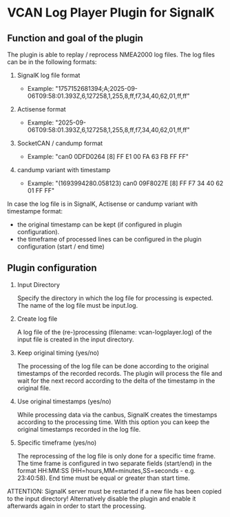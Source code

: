 # VCAN Log Player Plugin for SignalK

## Function and goal of the plugin

The plugin is able to replay / reprocess NMEA2000 log files. The log files can be in the following formats:

1. SignalK log file format
    - Example: "1757152681394;A;2025-09-06T09:58:01.393Z,6,127258,1,255,8,ff,f7,34,40,62,01,ff,ff"
2. Actisense format 
    - Example: "2025-09-06T09:58:01.393Z,6,127258,1,255,8,ff,f7,34,40,62,01,ff,ff"
3. SocketCAN / candump format
    - Example: "can0  0DFD0264   [8]  FF E1 00 FA 63 FB FF FF"
4. candump variant with timestamp

    - Example: "(1693994280.058123)  can0  09F8027E   [8]  FF F7 34 40 62 01 FF FF"

In case the log file is in SignalK, Actisense or candump variant with timestampe format:

- the original timestamp can be kept (if configured in plugin configuration).
- the timeframe of processed lines can be configured in the plugin configuration (start / end time)

## Plugin configuration

1. Input Directory

    Specify the directory in which the log file for processing is expected. The name of the log file must be input.log.

2. Create log file

   A log file of the (re-)processing (filename: vcan-logplayer.log) of the input file is created in the input directory.

3. Keep original timing (yes/no)

    The processing of the log file can be done according to the original timestamps of the recorded records. The plugin will process the file and wait for the next record according to the delta of the timestamp in the original file.

4. Use original timestamps (yes/no)

    While processing data via the canbus, SignalK creates the timestamps according to the processing time. With this option you can keep the original timestamps recorded in the log file.

5. Specific timeframe (yes/no)
    
    The reprocessing of the log file is only done for a specific time frame. The time frame is configured in two separate fields (start/end) in the format HH:MM:SS (HH=hours,MM=minutes,SS=seconds - e.g. 23:40:58). End time must be equal or greater than start time.

ATTENTION: SignalK server must be restarted if a new file has been copied to the input directory! Alternatively disable the plugin and enable it afterwards again in order to start the processing.